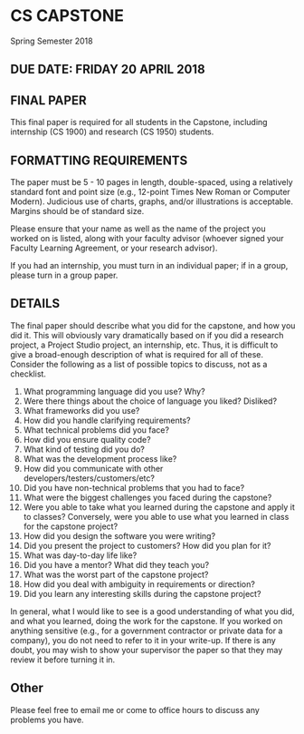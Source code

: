 # CS CAPSTONE
Spring Semester 2018

## DUE DATE: FRIDAY 20 APRIL 2018

## FINAL PAPER

This final paper is required for all students in the Capstone, including internship (CS 1900) and research (CS 1950) students.

## FORMATTING REQUIREMENTS

The paper must be 5 - 10 pages in length, double-spaced, using a relatively standard font and point size (e.g., 12-point Times New Roman or Computer Modern).  Judicious use of charts, graphs, and/or illustrations is acceptable.  Margins should be of standard size.

Please ensure that your name as well as the name of the project you worked on is listed, along with your faculty advisor (whoever signed your Faculty Learning Agreement, or your research advisor).

If you had an internship, you must turn in an individual paper; if in a group, please turn in a group paper.

## DETAILS

The final paper should describe what you did for the capstone, and how you did it.  This will obviously vary dramatically based on if you did a research project, a Project Studio project, an internship, etc.  Thus, it is difficult to give a broad-enough description of what is required for all of these.  Consider the following as a list of possible topics to discuss, not as a checklist.

1. What programming language did you use?  Why?
2. Were there things about the choice of language you liked?  Disliked?
3. What frameworks did you use?
4. How did you handle clarifying requirements?
5. What technical problems did you face?
6. How did you ensure quality code?
7. What kind of testing did you do?
8. What was the development process like?
9. How did you communicate with other developers/testers/customers/etc?
10. Did you have non-technical problems that you had to face?
11. What were the biggest challenges you faced during the capstone?
12. Were you able to take what you learned during the capstone and apply it to classes?  Conversely, were you able to use what you learned in class for the capstone project?
13. How did you design the software you were writing?
14. Did you present the project to customers?  How did you plan for it?
15. What was day-to-day life like?
16. Did you have a mentor?  What did they teach you?
17. What was the worst part of the capstone project?
18. How did you deal with ambiguity in requirements or direction?
19. Did you learn any interesting skills during the capstone project?

In general, what I would like to see is a good understanding of what you did, and what you learned, doing the work for the capstone.  If you worked on anything sensitive (e.g., for a government contractor or private data for a company), you do not need to refer to it in your write-up.  If there is any doubt, you may wish to show your supervisor the paper so that they may review it before turning it in.

## Other

Please feel free to email me or come to office hours to discuss any problems you have.